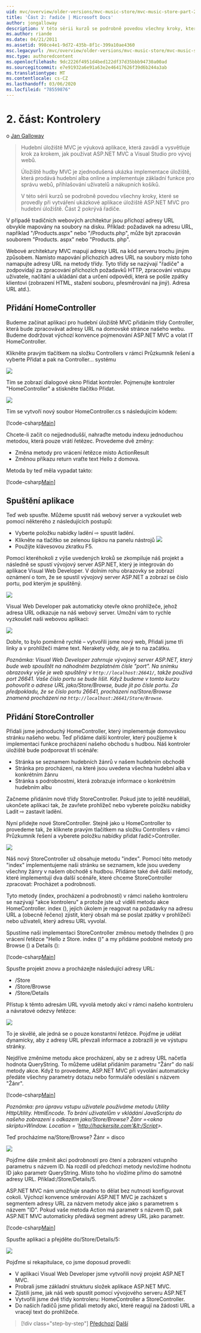 ```yaml
---
uid: mvc/overview/older-versions/mvc-music-store/mvc-music-store-part-2
title: 'Část 2: řadiče | Microsoft Docs'
author: jongalloway
description: V této sérii kurzů se podrobně povedou všechny kroky, které se provedly při vytváření ukázkové aplikace úložiště ASP.NET MVC pro hudební úložiště. Část 2 pokrývá řadiče.
ms.author: riande
ms.date: 04/21/2011
ms.assetid: 998ce4e1-9d72-435b-8f1c-399a10ae4360
msc.legacyurl: /mvc/overview/older-versions/mvc-music-store/mvc-music-store-part-2
msc.type: authoredcontent
ms.openlocfilehash: 9dc2226f4951d4bed122df37d35bbb94730a00ad
ms.sourcegitcommit: e7e91932a6e91a63e2e46417626f39d6b244a3ab
ms.translationtype: MT
ms.contentlocale: cs-CZ
ms.lasthandoff: 03/06/2020
ms.locfileid: "78559876"
---
```

# <a name="part-2-controllers"></a>2\. část: Kontrolery

o [Jan Galloway](https://github.com/jongalloway)

> Hudební úložiště MVC je výuková aplikace, která zavádí a vysvětluje krok za krokem, jak používat ASP.NET MVC a Visual Studio pro vývoj webů.  
>   
> Úložiště hudby MVC je zjednodušená ukázka implementace úložiště, která prodává hudební alba online a implementuje základní funkce pro správu webů, přihlašování uživatelů a nákupních košíků.  
>   
> V této sérii kurzů se podrobně povedou všechny kroky, které se provedly při vytváření ukázkové aplikace úložiště ASP.NET MVC pro hudební úložiště. Část 2 pokrývá řadiče.

V případě tradičních webových architektur jsou příchozí adresy URL obvykle mapovány na soubory na disku. Příklad: požadavek na adresu URL, například "/Products.aspx" nebo "/Products.php", může být zpracován souborem "Products. aspx" nebo "Products. php".

Webové architektury MVC mapují adresy URL na kód serveru trochu jiným způsobem. Namísto mapování příchozích adres URL na soubory místo toho namapujte adresy URL na metody třídy. Tyto třídy se nazývají "řadiče" a zodpovídají za zpracování příchozích požadavků HTTP, zpracování vstupu uživatele, načítání a ukládání dat a určení odpovědi, která se pošle zpátky klientovi (zobrazení HTML, stažení souboru, přesměrování na jiný). Adresa URL atd.).

## <a name="adding-a-homecontroller"></a>Přidání HomeController

Budeme začínat aplikaci pro hudební úložiště MVC přidáním třídy Controller, která bude zpracovávat adresy URL na domovské stránce našeho webu. Budeme dodržovat výchozí konvence pojmenování ASP.NET MVC a volat IT HomeController.

Klikněte pravým tlačítkem na složku Controllers v rámci Průzkumník řešení a vyberte Přidat a pak na Controller... systému

![](mvc-music-store-part-2/_static/image1.jpg)

Tím se zobrazí dialogové okno Přidat kontroler. Pojmenujte kontroler "HomeController" a stiskněte tlačítko Přidat.

![](mvc-music-store-part-2/_static/image1.png)

Tím se vytvoří nový soubor HomeController.cs s následujícím kódem:

[!code-csharp[Main](mvc-music-store-part-2/samples/sample1.cs)]

Chcete-li začít co nejjednodušší, nahraďte metodu indexu jednoduchou metodou, která pouze vrátí řetězec. Provedeme dvě změny:

- Změna metody pro vrácení řetězce místo ActionResult
- Změnou příkazu return vraťte text Hello z domova.

Metoda by teď měla vypadat takto:

[!code-csharp[Main](mvc-music-store-part-2/samples/sample2.cs)]

## <a name="running-the-application"></a>Spuštění aplikace

Teď web spusťte. Můžeme spustit náš webový server a vyzkoušet web pomocí některého z následujících postupů:

- Vyberte položku nabídky ladění ⇨ spustit ladění.
- Klikněte na tlačítko se zelenou šipkou na panelu nástrojů ![](mvc-music-store-part-2/_static/image2.jpg)
- Použijte klávesovou zkratku F5.

Pomocí kteréhokoli z výše uvedených kroků se zkompiluje náš projekt a následně se spustí vývojový server ASP.NET, který je integrován do aplikace Visual Web Developer. V dolním rohu obrazovky se zobrazí oznámení o tom, že se spustil vývojový server ASP.NET a zobrazí se číslo portu, pod kterým je spuštěný.

![](mvc-music-store-part-2/_static/image2.png)

Visual Web Developer pak automaticky otevře okno prohlížeče, jehož adresa URL odkazuje na náš webový server. Umožní vám to rychle vyzkoušet naši webovou aplikaci:

![](mvc-music-store-part-2/_static/image3.png)

Dobře, to bylo poměrně rychlé – vytvořili jsme nový web, Přidali jsme tři linky a v prohlížeči máme text. Nerakety vědy, ale je to na začátku.

*Poznámka: Visual Web Developer zahrnuje vývojový server ASP.NET, který bude web spouštět na náhodném bezplatném čísle "port". Na snímku obrazovky výše je web spuštěný v `http://localhost:26641/`, takže používá port 26641. Vaše číslo portu se bude lišit. Když budeme v tomto kurzu pohovořit o adrese URL jako/Store/Browse, bude jít po čísle portu. Za předpokladu, že se číslo portu 26641, procházení na/Store/Browse znamená procházení na `http://localhost:26641/Store/Browse`.*

## <a name="adding-a-storecontroller"></a>Přidání StoreController

Přidali jsme jednoduchý HomeController, který implementuje domovskou stránku našeho webu. Teď přidáme další kontroler, který použijeme k implementaci funkce procházení našeho obchodu s hudbou. Náš kontroler úložiště bude podporovat tři scénáře:

- Stránka se seznamem hudebních žánrů v našem hudebním obchodě
- Stránka pro procházení, na které jsou uvedena všechna hudební alba v konkrétním žánru
- Stránka s podrobnostmi, která zobrazuje informace o konkrétním hudebním albu

Začneme přidáním nové třídy StoreController. Pokud jste to ještě neudělali, ukončete aplikaci tak, že zavřete prohlížeč nebo vyberete položku nabídky Ladit ⇨ zastavit ladění.

Nyní přidejte nové StoreController. Stejně jako u HomeController to provedeme tak, že kliknete pravým tlačítkem na složku Controllers v rámci Průzkumník řešení a vyberete položku nabídky přidat řadič&gt;Controller.

![](mvc-music-store-part-2/_static/image4.png)

Náš nový StoreController už obsahuje metodu "index". Pomocí této metody "index" implementujeme naši stránku se seznamem, kde jsou uvedeny všechny žánry v našem obchodě s hudbou. Přidáme také dvě další metody, které implementují dva další scénáře, které chceme StoreController zpracovat: Procházet a podrobnosti.

Tyto metody (index, procházení a podrobnosti) v rámci našeho kontroleru se nazývají "akce kontroleru" a protože jste už viděli metodu akce HomeController. index (), jejich úkolem je reagovat na požadavky na adresu URL a (obecně řečeno) zjistit, který obsah má se poslat zpátky v prohlížeči nebo uživateli, který adresu URL vyvolal.

Spustíme naši implementaci StoreController změnou metody theIndex () pro vrácení řetězce "Hello z Store. index ()" a my přidáme podobné metody pro Browse () a Details ():

[!code-csharp[Main](mvc-music-store-part-2/samples/sample3.cs)]

Spusťte projekt znovu a procházejte následující adresy URL:

- /Store
- /Store/Browse
- /Store/Details

Přístup k těmto adresám URL vyvolá metody akcí v rámci našeho kontroleru a návratové odezvy řetězce:

![](mvc-music-store-part-2/_static/image5.png)

To je skvělé, ale jedná se o pouze konstantní řetězce. Pojďme je udělat dynamicky, aby z adresy URL převzali informace a zobrazili je ve výstupu stránky.

Nejdříve změníme metodu akce procházení, aby se z adresy URL načetla hodnota QueryString. To můžeme udělat přidáním parametru "Žánr" do naší metody akce. Když to provedeme, ASP.NET MVC při vyvolání automaticky předáte všechny parametry dotazu nebo formuláře odeslání s názvem "Žánr".

[!code-csharp[Main](mvc-music-store-part-2/samples/sample4.cs)]

*Poznámka: pro úpravu vstupu uživatele používáme metodu Utility HttpUtility. HtmlEncode. To brání uživatelům v vkládání JavaScriptu do našeho zobrazení s odkazem jako/Store/Browse? Žánr =&lt;okno skriptu&gt;Window. Location = 'http://hackersite.com'&lt;/Script&gt;.*

Teď procházíme na/Store/Browse? Žánr = disco

![](mvc-music-store-part-2/_static/image6.png)

Pojďme dále změnit akci podrobností pro čtení a zobrazení vstupního parametru s názvem ID. Na rozdíl od předchozí metody nevložíme hodnotu ID jako parametr QueryString. Místo toho ho vložíme přímo do samotné adresy URL. Příklad:/Store/Details/5.

ASP.NET MVC nám umožňuje snadno to dělat bez nutnosti konfigurovat cokoli. Výchozí konvence směrování ASP.NET MVC je zacházet s segmentem adresy URL za názvem metody akce jako s parametrem s názvem "ID". Pokud vaše metoda Action má parametr s názvem ID, pak ASP.NET MVC automaticky předává segment adresy URL jako parametr.

[!code-csharp[Main](mvc-music-store-part-2/samples/sample5.cs)]

Spusťte aplikaci a přejděte do/Store/Details/5:

![](mvc-music-store-part-2/_static/image7.png)

Pojďme si rekapitulace, co jsme doposud provedli:

- V aplikaci Visual Web Developer jsme vytvořili nový projekt ASP.NET MVC.
- Probrali jsme základní strukturu složek aplikace ASP.NET MVC.
- Zjistili jsme, jak náš web spustit pomocí vývojového serveru ASP.NET
- Vytvořili jsme dvě třídy kontroleru: HomeController a StoreController.
- Do našich řadičů jsme přidali metody akcí, které reagují na žádosti URL a vracejí text do prohlížeče.

> [!div class="step-by-step"]
> [Předchozí](mvc-music-store-part-1.md)
> [Další](mvc-music-store-part-3.md)
